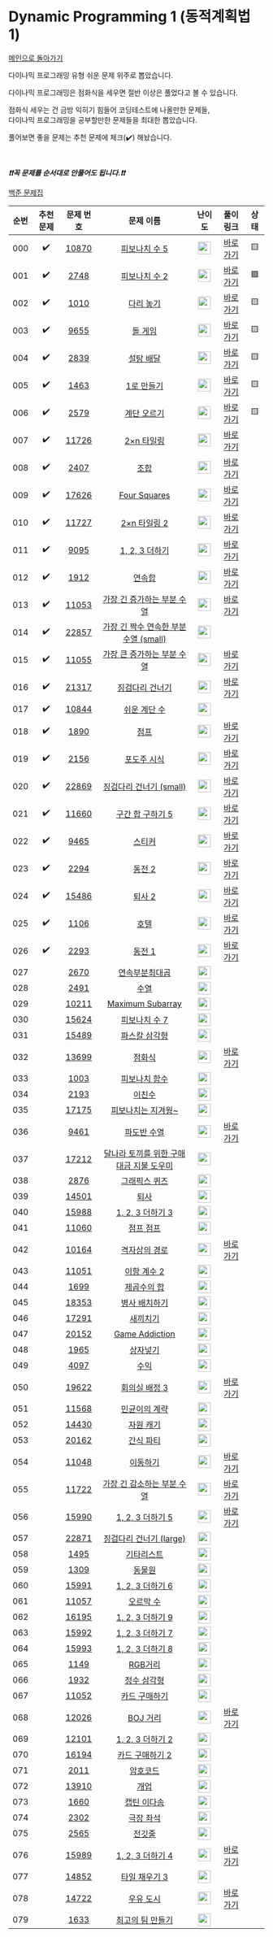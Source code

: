 # Dynamic Programming 1 (동적계획법 1)

[메인으로 돌아가기](https://github.com/ajung7038/baekjoon)

다이나믹 프로그래밍 유형 쉬운 문제 위주로 뽑았습니다.

다이나믹 프로그래밍은 점화식을 세우면 절반 이상은 풀었다고 볼 수 있습니다.

점화식 세우는 건 금방 익히기 힘들어 코딩테스트에 나올만한 문제들,   
다이나믹 프로그래밍을 공부할만한 문제들을 최대한 뽑았습니다.

풀어보면 좋을 문제는 추천 문제에 체크(:heavy_check_mark:) 해놨습니다.

<br>

***❗️❗️꼭 문제를 순서대로 안풀어도 됩니다.❗️❗️***

[백준 문제집](https://www.acmicpc.net/workbook/view/7020)


|순번|추천 문제|문제 번호|문제 이름|난이도|풀이 링크|상태|
|:--:|:--:|:--:|:--:|:--:|:--:|:--:|
|000|:heavy_check_mark:|<a href="https://www.acmicpc.net/problem/10870" target="_blank">10870</a>|<a href="https://www.acmicpc.net/problem/10870" target="_blank">피보나치 수 5</a>|<img height="25px" width="25px" src="https://static.solved.ac/tier_small/4.svg"/>|<a href="https://github.com/tony9402/algorithm-solutions/tree/main/solutions/baekjoon/10870" target="_blank">바로 가기</a>|🟨|
|001|:heavy_check_mark:|<a href="https://www.acmicpc.net/problem/2748" target="_blank">2748</a>|<a href="https://www.acmicpc.net/problem/2748" target="_blank">피보나치 수 2</a>|<img height="25px" width="25px" src="https://static.solved.ac/tier_small/5.svg"/>|<a href="https://github.com/tony9402/algorithm-solutions/tree/main/solutions/baekjoon/2748" target="_blank">바로 가기</a>|🟩|
|002|:heavy_check_mark:|<a href="https://www.acmicpc.net/problem/1010" target="_blank">1010</a>|<a href="https://www.acmicpc.net/problem/1010" target="_blank">다리 놓기</a>|<img height="25px" width="25px" src="https://static.solved.ac/tier_small/6.svg"/>|<a href="https://github.com/tony9402/algorithm-solutions/tree/main/solutions/baekjoon/1010" target="_blank">바로 가기</a>|🟨|
|003|:heavy_check_mark:|<a href="https://www.acmicpc.net/problem/9655" target="_blank">9655</a>|<a href="https://www.acmicpc.net/problem/9655" target="_blank">돌 게임</a>|<img height="25px" width="25px" src="https://static.solved.ac/tier_small/6.svg"/>|<a href="https://github.com/tony9402/algorithm-solutions/tree/main/solutions/baekjoon/9655" target="_blank">바로 가기</a>|🟨|
|004|:heavy_check_mark:|<a href="https://www.acmicpc.net/problem/2839" target="_blank">2839</a>|<a href="https://www.acmicpc.net/problem/2839" target="_blank">설탕 배달</a>|<img height="25px" width="25px" src="https://static.solved.ac/tier_small/7.svg"/>|<a href="https://github.com/tony9402/algorithm-solutions/tree/main/solutions/baekjoon/2839" target="_blank">바로 가기</a>|🟨|
|005|:heavy_check_mark:|<a href="https://www.acmicpc.net/problem/1463" target="_blank">1463</a>|<a href="https://www.acmicpc.net/problem/1463" target="_blank">1로 만들기</a>|<img height="25px" width="25px" src="https://static.solved.ac/tier_small/8.svg"/>|<a href="https://github.com/tony9402/algorithm-solutions/tree/main/solutions/baekjoon/1463" target="_blank">바로 가기</a>|🟨|
|006|:heavy_check_mark:|<a href="https://www.acmicpc.net/problem/2579" target="_blank">2579</a>|<a href="https://www.acmicpc.net/problem/2579" target="_blank">계단 오르기</a>|<img height="25px" width="25px" src="https://static.solved.ac/tier_small/8.svg"/>|<a href="https://github.com/tony9402/algorithm-solutions/tree/main/solutions/baekjoon/2579" target="_blank">바로 가기</a>|🟨|
|007|:heavy_check_mark:|<a href="https://www.acmicpc.net/problem/11726" target="_blank">11726</a>|<a href="https://www.acmicpc.net/problem/11726" target="_blank">2×n 타일링</a>|<img height="25px" width="25px" src="https://static.solved.ac/tier_small/8.svg"/>|<a href="https://github.com/tony9402/algorithm-solutions/tree/main/solutions/baekjoon/11726" target="_blank">바로 가기</a>|
|008|:heavy_check_mark:|<a href="https://www.acmicpc.net/problem/2407" target="_blank">2407</a>|<a href="https://www.acmicpc.net/problem/2407" target="_blank">조합</a>|<img height="25px" width="25px" src="https://static.solved.ac/tier_small/8.svg"/>|<a href="https://github.com/tony9402/algorithm-solutions/tree/main/solutions/baekjoon/2407" target="_blank">바로 가기</a>|
|009|:heavy_check_mark:|<a href="https://www.acmicpc.net/problem/17626" target="_blank">17626</a>|<a href="https://www.acmicpc.net/problem/17626" target="_blank">Four Squares</a>|<img height="25px" width="25px" src="https://static.solved.ac/tier_small/8.svg"/>|<a href="https://github.com/tony9402/algorithm-solutions/tree/main/solutions/baekjoon/17626" target="_blank">바로 가기</a>|
|010|:heavy_check_mark:|<a href="https://www.acmicpc.net/problem/11727" target="_blank">11727</a>|<a href="https://www.acmicpc.net/problem/11727" target="_blank">2×n 타일링 2</a>|<img height="25px" width="25px" src="https://static.solved.ac/tier_small/8.svg"/>|<a href="https://github.com/tony9402/algorithm-solutions/tree/main/solutions/baekjoon/11727" target="_blank">바로 가기</a>|
|011|:heavy_check_mark:|<a href="https://www.acmicpc.net/problem/9095" target="_blank">9095</a>|<a href="https://www.acmicpc.net/problem/9095" target="_blank">1, 2, 3 더하기</a>|<img height="25px" width="25px" src="https://static.solved.ac/tier_small/8.svg"/>|<a href="https://github.com/tony9402/algorithm-solutions/tree/main/solutions/baekjoon/9095" target="_blank">바로 가기</a>|
|012|:heavy_check_mark:|<a href="https://www.acmicpc.net/problem/1912" target="_blank">1912</a>|<a href="https://www.acmicpc.net/problem/1912" target="_blank">연속합</a>|<img height="25px" width="25px" src="https://static.solved.ac/tier_small/9.svg"/>|<a href="https://github.com/tony9402/algorithm-solutions/tree/main/solutions/baekjoon/1912" target="_blank">바로 가기</a>|
|013|:heavy_check_mark:|<a href="https://www.acmicpc.net/problem/11053" target="_blank">11053</a>|<a href="https://www.acmicpc.net/problem/11053" target="_blank">가장 긴 증가하는 부분 수열</a>|<img height="25px" width="25px" src="https://static.solved.ac/tier_small/9.svg"/>|<a href="https://github.com/tony9402/algorithm-solutions/tree/main/solutions/baekjoon/11053" target="_blank">바로 가기</a>|
|014|:heavy_check_mark:|<a href="https://www.acmicpc.net/problem/22857" target="_blank">22857</a>|<a href="https://www.acmicpc.net/problem/22857" target="_blank">가장 긴 짝수 연속한 부분 수열 (small)</a>|<img height="25px" width="25px" src="https://static.solved.ac/tier_small/9.svg"/>||
|015|:heavy_check_mark:|<a href="https://www.acmicpc.net/problem/11055" target="_blank">11055</a>|<a href="https://www.acmicpc.net/problem/11055" target="_blank">가장 큰 증가하는 부분 수열</a>|<img height="25px" width="25px" src="https://static.solved.ac/tier_small/9.svg"/>|<a href="https://github.com/tony9402/algorithm-solutions/tree/main/solutions/baekjoon/11055" target="_blank">바로 가기</a>|
|016|:heavy_check_mark:|<a href="https://www.acmicpc.net/problem/21317" target="_blank">21317</a>|<a href="https://www.acmicpc.net/problem/21317" target="_blank">징검다리 건너기</a>|<img height="25px" width="25px" src="https://static.solved.ac/tier_small/10.svg"/>|<a href="https://github.com/tony9402/algorithm-solutions/tree/main/solutions/baekjoon/21317" target="_blank">바로 가기</a>|
|017|:heavy_check_mark:|<a href="https://www.acmicpc.net/problem/10844" target="_blank">10844</a>|<a href="https://www.acmicpc.net/problem/10844" target="_blank">쉬운 계단 수</a>|<img height="25px" width="25px" src="https://static.solved.ac/tier_small/10.svg"/>||
|018|:heavy_check_mark:|<a href="https://www.acmicpc.net/problem/1890" target="_blank">1890</a>|<a href="https://www.acmicpc.net/problem/1890" target="_blank">점프</a>|<img height="25px" width="25px" src="https://static.solved.ac/tier_small/10.svg"/>|<a href="https://github.com/tony9402/algorithm-solutions/tree/main/solutions/baekjoon/1890" target="_blank">바로 가기</a>|
|019|:heavy_check_mark:|<a href="https://www.acmicpc.net/problem/2156" target="_blank">2156</a>|<a href="https://www.acmicpc.net/problem/2156" target="_blank">포도주 시식</a>|<img height="25px" width="25px" src="https://static.solved.ac/tier_small/10.svg"/>|<a href="https://github.com/tony9402/algorithm-solutions/tree/main/solutions/baekjoon/2156" target="_blank">바로 가기</a>|
|020|:heavy_check_mark:|<a href="https://www.acmicpc.net/problem/22869" target="_blank">22869</a>|<a href="https://www.acmicpc.net/problem/22869" target="_blank">징검다리 건너기 (small)</a>|<img height="25px" width="25px" src="https://static.solved.ac/tier_small/10.svg"/>|<a href="https://github.com/tony9402/algorithm-solutions/tree/main/solutions/baekjoon/22869" target="_blank">바로 가기</a>|
|021|:heavy_check_mark:|<a href="https://www.acmicpc.net/problem/11660" target="_blank">11660</a>|<a href="https://www.acmicpc.net/problem/11660" target="_blank">구간 합 구하기 5</a>|<img height="25px" width="25px" src="https://static.solved.ac/tier_small/10.svg"/>|<a href="https://github.com/tony9402/algorithm-solutions/tree/main/solutions/baekjoon/11660" target="_blank">바로 가기</a>|
|022|:heavy_check_mark:|<a href="https://www.acmicpc.net/problem/9465" target="_blank">9465</a>|<a href="https://www.acmicpc.net/problem/9465" target="_blank">스티커</a>|<img height="25px" width="25px" src="https://static.solved.ac/tier_small/10.svg"/>|<a href="https://github.com/tony9402/algorithm-solutions/tree/main/solutions/baekjoon/9465" target="_blank">바로 가기</a>|
|023|:heavy_check_mark:|<a href="https://www.acmicpc.net/problem/2294" target="_blank">2294</a>|<a href="https://www.acmicpc.net/problem/2294" target="_blank">동전 2</a>|<img height="25px" width="25px" src="https://static.solved.ac/tier_small/11.svg"/>|<a href="https://github.com/tony9402/algorithm-solutions/tree/main/solutions/baekjoon/2294" target="_blank">바로 가기</a>|
|024|:heavy_check_mark:|<a href="https://www.acmicpc.net/problem/15486" target="_blank">15486</a>|<a href="https://www.acmicpc.net/problem/15486" target="_blank">퇴사 2</a>|<img height="25px" width="25px" src="https://static.solved.ac/tier_small/11.svg"/>|<a href="https://github.com/tony9402/algorithm-solutions/tree/main/solutions/baekjoon/15486" target="_blank">바로 가기</a>|
|025|:heavy_check_mark:|<a href="https://www.acmicpc.net/problem/1106" target="_blank">1106</a>|<a href="https://www.acmicpc.net/problem/1106" target="_blank">호텔</a>|<img height="25px" width="25px" src="https://static.solved.ac/tier_small/12.svg"/>|<a href="https://github.com/tony9402/algorithm-solutions/tree/main/solutions/baekjoon/1106" target="_blank">바로 가기</a>|
|026|:heavy_check_mark:|<a href="https://www.acmicpc.net/problem/2293" target="_blank">2293</a>|<a href="https://www.acmicpc.net/problem/2293" target="_blank">동전 1</a>|<img height="25px" width="25px" src="https://static.solved.ac/tier_small/12.svg"/>|<a href="https://github.com/tony9402/algorithm-solutions/tree/main/solutions/baekjoon/2293" target="_blank">바로 가기</a>|
|027||<a href="https://www.acmicpc.net/problem/2670" target="_blank">2670</a>|<a href="https://www.acmicpc.net/problem/2670" target="_blank">연속부분최대곱</a>|<img height="25px" width="25px" src="https://static.solved.ac/tier_small/7.svg"/>||
|028||<a href="https://www.acmicpc.net/problem/2491" target="_blank">2491</a>|<a href="https://www.acmicpc.net/problem/2491" target="_blank">수열</a>|<img height="25px" width="25px" src="https://static.solved.ac/tier_small/7.svg"/>||
|029||<a href="https://www.acmicpc.net/problem/10211" target="_blank">10211</a>|<a href="https://www.acmicpc.net/problem/10211" target="_blank">Maximum Subarray</a>|<img height="25px" width="25px" src="https://static.solved.ac/tier_small/7.svg"/>||
|030||<a href="https://www.acmicpc.net/problem/15624" target="_blank">15624</a>|<a href="https://www.acmicpc.net/problem/15624" target="_blank">피보나치 수 7</a>|<img height="25px" width="25px" src="https://static.solved.ac/tier_small/7.svg"/>||
|031||<a href="https://www.acmicpc.net/problem/15489" target="_blank">15489</a>|<a href="https://www.acmicpc.net/problem/15489" target="_blank">파스칼 삼각형</a>|<img height="25px" width="25px" src="https://static.solved.ac/tier_small/7.svg"/>||
|032||<a href="https://www.acmicpc.net/problem/13699" target="_blank">13699</a>|<a href="https://www.acmicpc.net/problem/13699" target="_blank">점화식</a>|<img height="25px" width="25px" src="https://static.solved.ac/tier_small/7.svg"/>|<a href="https://github.com/tony9402/algorithm-solutions/tree/main/solutions/baekjoon/13699" target="_blank">바로 가기</a>|
|033||<a href="https://www.acmicpc.net/problem/1003" target="_blank">1003</a>|<a href="https://www.acmicpc.net/problem/1003" target="_blank">피보나치 함수</a>|<img height="25px" width="25px" src="https://static.solved.ac/tier_small/8.svg"/>||
|034||<a href="https://www.acmicpc.net/problem/2193" target="_blank">2193</a>|<a href="https://www.acmicpc.net/problem/2193" target="_blank">이친수</a>|<img height="25px" width="25px" src="https://static.solved.ac/tier_small/8.svg"/>||
|035||<a href="https://www.acmicpc.net/problem/17175" target="_blank">17175</a>|<a href="https://www.acmicpc.net/problem/17175" target="_blank">피보나치는 지겨웡~</a>|<img height="25px" width="25px" src="https://static.solved.ac/tier_small/8.svg"/>||
|036||<a href="https://www.acmicpc.net/problem/9461" target="_blank">9461</a>|<a href="https://www.acmicpc.net/problem/9461" target="_blank">파도반 수열</a>|<img height="25px" width="25px" src="https://static.solved.ac/tier_small/8.svg"/>|<a href="https://github.com/tony9402/algorithm-solutions/tree/main/solutions/baekjoon/9461" target="_blank">바로 가기</a>|
|037||<a href="https://www.acmicpc.net/problem/17212" target="_blank">17212</a>|<a href="https://www.acmicpc.net/problem/17212" target="_blank">달나라 토끼를 위한 구매대금 지불 도우미</a>|<img height="25px" width="25px" src="https://static.solved.ac/tier_small/8.svg"/>||
|038||<a href="https://www.acmicpc.net/problem/2876" target="_blank">2876</a>|<a href="https://www.acmicpc.net/problem/2876" target="_blank">그래픽스 퀴즈</a>|<img height="25px" width="25px" src="https://static.solved.ac/tier_small/8.svg"/>||
|039||<a href="https://www.acmicpc.net/problem/14501" target="_blank">14501</a>|<a href="https://www.acmicpc.net/problem/14501" target="_blank">퇴사</a>|<img height="25px" width="25px" src="https://static.solved.ac/tier_small/8.svg"/>||
|040||<a href="https://www.acmicpc.net/problem/15988" target="_blank">15988</a>|<a href="https://www.acmicpc.net/problem/15988" target="_blank">1, 2, 3 더하기 3</a>|<img height="25px" width="25px" src="https://static.solved.ac/tier_small/9.svg"/>||
|041||<a href="https://www.acmicpc.net/problem/11060" target="_blank">11060</a>|<a href="https://www.acmicpc.net/problem/11060" target="_blank">점프 점프</a>|<img height="25px" width="25px" src="https://static.solved.ac/tier_small/9.svg"/>||
|042||<a href="https://www.acmicpc.net/problem/10164" target="_blank">10164</a>|<a href="https://www.acmicpc.net/problem/10164" target="_blank">격자상의 경로</a>|<img height="25px" width="25px" src="https://static.solved.ac/tier_small/9.svg"/>|<a href="https://github.com/tony9402/algorithm-solutions/tree/main/solutions/baekjoon/10164" target="_blank">바로 가기</a>|
|043||<a href="https://www.acmicpc.net/problem/11051" target="_blank">11051</a>|<a href="https://www.acmicpc.net/problem/11051" target="_blank">이항 계수 2</a>|<img height="25px" width="25px" src="https://static.solved.ac/tier_small/9.svg"/>||
|044||<a href="https://www.acmicpc.net/problem/1699" target="_blank">1699</a>|<a href="https://www.acmicpc.net/problem/1699" target="_blank">제곱수의 합</a>|<img height="25px" width="25px" src="https://static.solved.ac/tier_small/9.svg"/>||
|045||<a href="https://www.acmicpc.net/problem/18353" target="_blank">18353</a>|<a href="https://www.acmicpc.net/problem/18353" target="_blank">병사 배치하기</a>|<img height="25px" width="25px" src="https://static.solved.ac/tier_small/9.svg"/>||
|046||<a href="https://www.acmicpc.net/problem/17291" target="_blank">17291</a>|<a href="https://www.acmicpc.net/problem/17291" target="_blank">새끼치기</a>|<img height="25px" width="25px" src="https://static.solved.ac/tier_small/9.svg"/>||
|047||<a href="https://www.acmicpc.net/problem/20152" target="_blank">20152</a>|<a href="https://www.acmicpc.net/problem/20152" target="_blank">Game Addiction</a>|<img height="25px" width="25px" src="https://static.solved.ac/tier_small/9.svg"/>||
|048||<a href="https://www.acmicpc.net/problem/1965" target="_blank">1965</a>|<a href="https://www.acmicpc.net/problem/1965" target="_blank">상자넣기</a>|<img height="25px" width="25px" src="https://static.solved.ac/tier_small/9.svg"/>||
|049||<a href="https://www.acmicpc.net/problem/4097" target="_blank">4097</a>|<a href="https://www.acmicpc.net/problem/4097" target="_blank">수익</a>|<img height="25px" width="25px" src="https://static.solved.ac/tier_small/9.svg"/>||
|050||<a href="https://www.acmicpc.net/problem/19622" target="_blank">19622</a>|<a href="https://www.acmicpc.net/problem/19622" target="_blank">회의실 배정 3</a>|<img height="25px" width="25px" src="https://static.solved.ac/tier_small/9.svg"/>|<a href="https://github.com/tony9402/algorithm-solutions/tree/main/solutions/baekjoon/19622" target="_blank">바로 가기</a>|
|051||<a href="https://www.acmicpc.net/problem/11568" target="_blank">11568</a>|<a href="https://www.acmicpc.net/problem/11568" target="_blank">민균이의 계략</a>|<img height="25px" width="25px" src="https://static.solved.ac/tier_small/9.svg"/>||
|052||<a href="https://www.acmicpc.net/problem/14430" target="_blank">14430</a>|<a href="https://www.acmicpc.net/problem/14430" target="_blank">자원 캐기</a>|<img height="25px" width="25px" src="https://static.solved.ac/tier_small/9.svg"/>||
|053||<a href="https://www.acmicpc.net/problem/20162" target="_blank">20162</a>|<a href="https://www.acmicpc.net/problem/20162" target="_blank">간식 파티</a>|<img height="25px" width="25px" src="https://static.solved.ac/tier_small/9.svg"/>||
|054||<a href="https://www.acmicpc.net/problem/11048" target="_blank">11048</a>|<a href="https://www.acmicpc.net/problem/11048" target="_blank">이동하기</a>|<img height="25px" width="25px" src="https://static.solved.ac/tier_small/9.svg"/>|<a href="https://github.com/tony9402/algorithm-solutions/tree/main/solutions/baekjoon/11048" target="_blank">바로 가기</a>|
|055||<a href="https://www.acmicpc.net/problem/11722" target="_blank">11722</a>|<a href="https://www.acmicpc.net/problem/11722" target="_blank">가장 긴 감소하는 부분 수열</a>|<img height="25px" width="25px" src="https://static.solved.ac/tier_small/9.svg"/>|<a href="https://github.com/tony9402/algorithm-solutions/tree/main/solutions/baekjoon/11722" target="_blank">바로 가기</a>|
|056||<a href="https://www.acmicpc.net/problem/15990" target="_blank">15990</a>|<a href="https://www.acmicpc.net/problem/15990" target="_blank">1, 2, 3 더하기 5</a>|<img height="25px" width="25px" src="https://static.solved.ac/tier_small/10.svg"/>|<a href="https://github.com/tony9402/algorithm-solutions/tree/main/solutions/baekjoon/15990" target="_blank">바로 가기</a>|
|057||<a href="https://www.acmicpc.net/problem/22871" target="_blank">22871</a>|<a href="https://www.acmicpc.net/problem/22871" target="_blank">징검다리 건너기 (large)</a>|<img height="25px" width="25px" src="https://static.solved.ac/tier_small/10.svg"/>||
|058||<a href="https://www.acmicpc.net/problem/1495" target="_blank">1495</a>|<a href="https://www.acmicpc.net/problem/1495" target="_blank">기타리스트</a>|<img height="25px" width="25px" src="https://static.solved.ac/tier_small/10.svg"/>||
|059||<a href="https://www.acmicpc.net/problem/1309" target="_blank">1309</a>|<a href="https://www.acmicpc.net/problem/1309" target="_blank">동물원</a>|<img height="25px" width="25px" src="https://static.solved.ac/tier_small/10.svg"/>||
|060||<a href="https://www.acmicpc.net/problem/15991" target="_blank">15991</a>|<a href="https://www.acmicpc.net/problem/15991" target="_blank">1, 2, 3 더하기 6</a>|<img height="25px" width="25px" src="https://static.solved.ac/tier_small/10.svg"/>||
|061||<a href="https://www.acmicpc.net/problem/11057" target="_blank">11057</a>|<a href="https://www.acmicpc.net/problem/11057" target="_blank">오르막 수</a>|<img height="25px" width="25px" src="https://static.solved.ac/tier_small/10.svg"/>||
|062||<a href="https://www.acmicpc.net/problem/16195" target="_blank">16195</a>|<a href="https://www.acmicpc.net/problem/16195" target="_blank">1, 2, 3 더하기 9</a>|<img height="25px" width="25px" src="https://static.solved.ac/tier_small/10.svg"/>||
|063||<a href="https://www.acmicpc.net/problem/15992" target="_blank">15992</a>|<a href="https://www.acmicpc.net/problem/15992" target="_blank">1, 2, 3 더하기 7</a>|<img height="25px" width="25px" src="https://static.solved.ac/tier_small/10.svg"/>||
|064||<a href="https://www.acmicpc.net/problem/15993" target="_blank">15993</a>|<a href="https://www.acmicpc.net/problem/15993" target="_blank">1, 2, 3 더하기 8</a>|<img height="25px" width="25px" src="https://static.solved.ac/tier_small/10.svg"/>||
|065||<a href="https://www.acmicpc.net/problem/1149" target="_blank">1149</a>|<a href="https://www.acmicpc.net/problem/1149" target="_blank">RGB거리</a>|<img height="25px" width="25px" src="https://static.solved.ac/tier_small/10.svg"/>||
|066||<a href="https://www.acmicpc.net/problem/1932" target="_blank">1932</a>|<a href="https://www.acmicpc.net/problem/1932" target="_blank">정수 삼각형</a>|<img height="25px" width="25px" src="https://static.solved.ac/tier_small/10.svg"/>||
|067||<a href="https://www.acmicpc.net/problem/11052" target="_blank">11052</a>|<a href="https://www.acmicpc.net/problem/11052" target="_blank">카드 구매하기</a>|<img height="25px" width="25px" src="https://static.solved.ac/tier_small/10.svg"/>||
|068||<a href="https://www.acmicpc.net/problem/12026" target="_blank">12026</a>|<a href="https://www.acmicpc.net/problem/12026" target="_blank">BOJ 거리</a>|<img height="25px" width="25px" src="https://static.solved.ac/tier_small/10.svg"/>|<a href="https://github.com/tony9402/algorithm-solutions/tree/main/solutions/baekjoon/12026" target="_blank">바로 가기</a>|
|069||<a href="https://www.acmicpc.net/problem/12101" target="_blank">12101</a>|<a href="https://www.acmicpc.net/problem/12101" target="_blank">1, 2, 3 더하기 2</a>|<img height="25px" width="25px" src="https://static.solved.ac/tier_small/10.svg"/>||
|070||<a href="https://www.acmicpc.net/problem/16194" target="_blank">16194</a>|<a href="https://www.acmicpc.net/problem/16194" target="_blank">카드 구매하기 2</a>|<img height="25px" width="25px" src="https://static.solved.ac/tier_small/10.svg"/>||
|071||<a href="https://www.acmicpc.net/problem/2011" target="_blank">2011</a>|<a href="https://www.acmicpc.net/problem/2011" target="_blank">암호코드</a>|<img height="25px" width="25px" src="https://static.solved.ac/tier_small/11.svg"/>||
|072||<a href="https://www.acmicpc.net/problem/13910" target="_blank">13910</a>|<a href="https://www.acmicpc.net/problem/13910" target="_blank">개업</a>|<img height="25px" width="25px" src="https://static.solved.ac/tier_small/11.svg"/>||
|073||<a href="https://www.acmicpc.net/problem/1660" target="_blank">1660</a>|<a href="https://www.acmicpc.net/problem/1660" target="_blank">캡틴 이다솜</a>|<img height="25px" width="25px" src="https://static.solved.ac/tier_small/11.svg"/>||
|074||<a href="https://www.acmicpc.net/problem/2302" target="_blank">2302</a>|<a href="https://www.acmicpc.net/problem/2302" target="_blank">극장 좌석</a>|<img height="25px" width="25px" src="https://static.solved.ac/tier_small/11.svg"/>||
|075||<a href="https://www.acmicpc.net/problem/2565" target="_blank">2565</a>|<a href="https://www.acmicpc.net/problem/2565" target="_blank">전깃줄</a>|<img height="25px" width="25px" src="https://static.solved.ac/tier_small/11.svg"/>||
|076||<a href="https://www.acmicpc.net/problem/15989" target="_blank">15989</a>|<a href="https://www.acmicpc.net/problem/15989" target="_blank">1, 2, 3 더하기 4</a>|<img height="25px" width="25px" src="https://static.solved.ac/tier_small/11.svg"/>|<a href="https://github.com/tony9402/algorithm-solutions/tree/main/solutions/baekjoon/15989" target="_blank">바로 가기</a>|
|077||<a href="https://www.acmicpc.net/problem/14852" target="_blank">14852</a>|<a href="https://www.acmicpc.net/problem/14852" target="_blank">타일 채우기 3</a>|<img height="25px" width="25px" src="https://static.solved.ac/tier_small/12.svg"/>||
|078||<a href="https://www.acmicpc.net/problem/14722" target="_blank">14722</a>|<a href="https://www.acmicpc.net/problem/14722" target="_blank">우유 도시</a>|<img height="25px" width="25px" src="https://static.solved.ac/tier_small/12.svg"/>|<a href="https://github.com/tony9402/algorithm-solutions/tree/main/solutions/baekjoon/14722" target="_blank">바로 가기</a>|
|079||<a href="https://www.acmicpc.net/problem/1633" target="_blank">1633</a>|<a href="https://www.acmicpc.net/problem/1633" target="_blank">최고의 팀 만들기</a>|<img height="25px" width="25px" src="https://static.solved.ac/tier_small/12.svg"/>||
